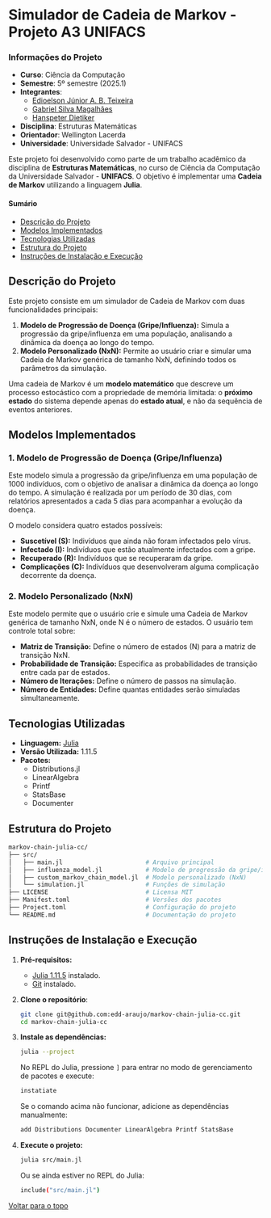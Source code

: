 # Simulador de Cadeia de Markov - Projeto A3 UNIFACS

### Informações do Projeto

- **Curso**: Ciência da Computação
- **Semestre**: 5º semestre (2025.1)
- **Integrantes**:
  - [Edioelson Júnior A. B. Teixeira](https://github.com/edd-araujo)
  - [Gabriel Silva Magalhães](https://github.com/Gabrielsilvamagalhaes)
  - [Hanspeter Dietiker](https://github.com/hanspeterdietiker)
- **Disciplina**: Estruturas Matemáticas
- **Orientador**: Wellington Lacerda
- **Universidade**: Universidade Salvador - UNIFACS

Este projeto foi desenvolvido como parte de um trabalho acadêmico da disciplina de **Estruturas Matemáticas**, no curso de Ciência da Computação da Universidade Salvador - **UNIFACS**. O objetivo é implementar uma **Cadeia de Markov** utilizando a linguagem **Julia**.

#### Sumário

- [Descrição do Projeto](#descrição-do-projeto)
- [Modelos Implementados](#modelos-implementados)
- [Tecnologias Utilizadas](#tecnologias-utilizadas)
- [Estrutura do Projeto](#estrutura-do-projeto)
- [Instruções de Instalação e Execução](#instruções-de-instalação-e-execução)

## Descrição do Projeto

Este projeto consiste em um simulador de Cadeia de Markov com duas funcionalidades principais:

1.  **Modelo de Progressão de Doença (Gripe/Influenza):** Simula a progressão da gripe/influenza em uma população, analisando a dinâmica da doença ao longo do tempo.
2.  **Modelo Personalizado (NxN):** Permite ao usuário criar e simular uma Cadeia de Markov genérica de tamanho NxN, definindo todos os parâmetros da simulação.

Uma cadeia de Markov é um **modelo matemático** que descreve um processo estocástico com a propriedade de memória limitada: o **próximo estado** do sistema depende apenas do **estado atual**, e não da sequência de eventos anteriores.

## Modelos Implementados

### 1. Modelo de Progressão de Doença (Gripe/Influenza)

Este modelo simula a progressão da gripe/influenza em uma população de 1000 indivíduos, com o objetivo de analisar a dinâmica da doença ao longo do tempo. A simulação é realizada por um período de 30 dias, com relatórios apresentados a cada 5 dias para acompanhar a evolução da doença.

O modelo considera quatro estados possíveis:

- **Suscetível (S):** Indivíduos que ainda não foram infectados pelo vírus.
- **Infectado (I):** Indivíduos que estão atualmente infectados com a gripe.
- **Recuperado (R):** Indivíduos que se recuperaram da gripe.
- **Complicações (C):** Indivíduos que desenvolveram alguma complicação decorrente da doença.

### 2. Modelo Personalizado (NxN)

Este modelo permite que o usuário crie e simule uma Cadeia de Markov genérica de tamanho NxN, onde N é o número de estados. O usuário tem controle total sobre:

- **Matriz de Transição:** Define o número de estados (N) para a matriz de transição NxN.
- **Probabilidade de Transição:** Especifica as probabilidades de transição entre cada par de estados.
- **Número de Iterações:** Define o número de passos na simulação.
- **Número de Entidades:** Define quantas entidades serão simuladas simultaneamente.

## Tecnologias Utilizadas

- **Linguagem:** [Julia](https://julialang.org/)
- **Versão Utilizada:** 1.11.5
- **Pacotes:**
  - Distributions.jl
  - LinearAlgebra
  - Printf
  - StatsBase
  - Documenter

## Estrutura do Projeto

```bash
markov-chain-julia-cc/
├── src/
│   ├── main.jl                       # Arquivo principal
│   ├── influenza_model.jl            # Modelo de progressão da gripe/influenza
│   ├── custom_markov_chain_model.jl  # Modelo personalizado (NxN)
│   └── simulation.jl                 # Funções de simulação
├── LICENSE                           # Licensa MIT
├── Manifest.toml                     # Versões dos pacotes
├── Project.toml                      # Configuração do projeto
└── README.md                         # Documentação do projeto
```

## Instruções de Instalação e Execução

1. **Pré-requisitos:**
   - [Julia 1.11.5](https://julialang.org/install/) instalado.
   - [Git](https://git-scm.com/downloads) instalado.
2. **Clone o repositório**:

   ```bash
   git clone git@github.com:edd-araujo/markov-chain-julia-cc.git
   cd markov-chain-julia-cc
   ```

3. **Instale as dependências:**

   ```bash
   julia --project
   ```

   No REPL do Julia, pressione `]` para entrar no modo de gerenciamento de pacotes e execute:

   ```bash
   instatiate
   ```

   Se o comando acima não funcionar, adicione as dependências manualmente:

   ```bash
   add Distributions Documenter LinearAlgebra Printf StatsBase
   ```

4. **Execute o projeto:**

   ```bash
   julia src/main.jl
   ```

   Ou se ainda estiver no REPL do Julia:

   ```bash
   include("src/main.jl")
   ```

[Voltar para o topo](#simulador-de-cadeia-de-markov---projeto-a3-unifacs)

